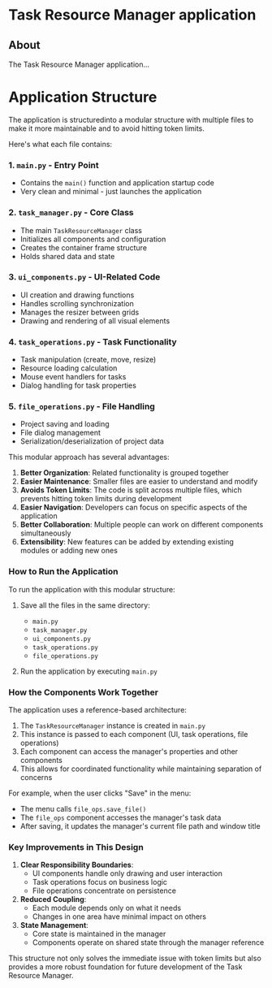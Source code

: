 # Task Resource Manager application

## About

The Task Resource Manager application...

# Application Structure

The application is structuredinto a modular structure with multiple files to make it more maintainable and to avoid hitting token limits.

Here's what each file contains:

### 1. `main.py` - Entry Point

- Contains the `main()` function and application startup code
- Very clean and minimal - just launches the application

### 2. `task_manager.py` - Core Class

- The main `TaskResourceManager` class
- Initializes all components and configuration
- Creates the container frame structure
- Holds shared data and state

### 3. `ui_components.py` - UI-Related Code

- UI creation and drawing functions
- Handles scrolling synchronization
- Manages the resizer between grids
- Drawing and rendering of all visual elements

### 4. `task_operations.py` - Task Functionality

- Task manipulation (create, move, resize)
- Resource loading calculation
- Mouse event handlers for tasks
- Dialog handling for task properties

### 5. `file_operations.py` - File Handling

- Project saving and loading
- File dialog management
- Serialization/deserialization of project data

This modular approach has several advantages:

1. **Better Organization**: Related functionality is grouped together
2. **Easier Maintenance**: Smaller files are easier to understand and modify
3. **Avoids Token Limits**: The code is split across multiple files, which prevents hitting token limits during development
4. **Easier Navigation**: Developers can focus on specific aspects of the application
5. **Better Collaboration**: Multiple people can work on different components simultaneously
6. **Extensibility**: New features can be added by extending existing modules or adding new ones

### How to Run the Application

To run the application with this modular structure:

1. Save all the files in the same directory:

    - `main.py`
    - `task_manager.py`
    - `ui_components.py`
    - `task_operations.py`
    - `file_operations.py`

2. Run the application by executing `main.py`

### How the Components Work Together

The application uses a reference-based architecture:

1. The `TaskResourceManager` instance is created in `main.py`
2. This instance is passed to each component (UI, task operations, file operations)
3. Each component can access the manager's properties and other components
4. This allows for coordinated functionality while maintaining separation of concerns

For example, when the user clicks "Save" in the menu:

- The menu calls `file_ops.save_file()`
- The `file_ops` component accesses the manager's task data
- After saving, it updates the manager's current file path and window title

### Key Improvements in This Design

1. **Clear Responsibility Boundaries**:
    - UI components handle only drawing and user interaction
    - Task operations focus on business logic
    - File operations concentrate on persistence
2. **Reduced Coupling**:
    - Each module depends only on what it needs
    - Changes in one area have minimal impact on others
3. **State Management**:
    - Core state is maintained in the manager
    - Components operate on shared state through the manager reference

This structure not only solves the immediate issue with token limits but also provides a more robust foundation for future development of the Task Resource Manager.